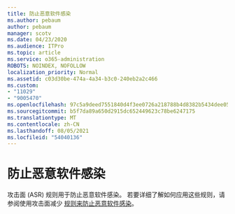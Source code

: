 ```yaml
---
title: 防止恶意软件感染
ms.author: pebaum
author: pebaum
manager: scotv
ms.date: 04/23/2020
ms.audience: ITPro
ms.topic: article
ms.service: o365-administration
ROBOTS: NOINDEX, NOFOLLOW
localization_priority: Normal
ms.assetid: c03d30be-474a-4a34-b3c0-240eb2a2c466
ms.custom:
- "11029"
- "9005470"
ms.openlocfilehash: 97c5a9deed7551840d4f3ee0726a218788b4d8382b5434dee0566b0021d67cc9
ms.sourcegitcommit: b5f7da89a650d2915dc652449623c78be6247175
ms.translationtype: MT
ms.contentlocale: zh-CN
ms.lasthandoff: 08/05/2021
ms.locfileid: "54040136"
---
```

# <a name="prevent-malware-infection"></a>防止恶意软件感染

攻击面 (ASR) 规则用于防止恶意软件感染。 若要详细了解如何应用这些规则，请参阅使用攻击面减少 [规则来防止恶意软件感染](https://docs.microsoft.com/microsoft-365/security/defender-endpoint/attack-surface-reduction?view=o365-worldwide#attack-surface-reduction-rules)。